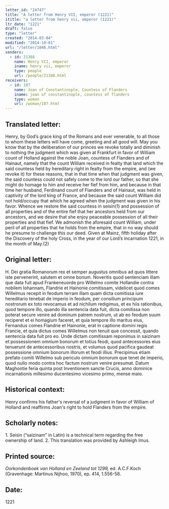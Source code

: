 ```yaml
---
letter_id: "24747"
title: "A letter from Henry VII, emperor (1221)"
ititle: "a letter from henry vii, emperor (1221)"
ltr_date: "1221"
draft: false
type: "letter"
created: "2014-03-04"
modified: "2014-10-01"
url: "/letter/1046.html"
senders:
  - id: 21388
    name: Henry VII, emperor
    iname: henry vii, emperor
    type: people
    url: /people/21388.html
receivers:
  - id: 107
    name: Joan of Constantinople, Countess of Flanders
    iname: joan of constantinople, countess of flanders
    type: woman
    url: /woman/107.html
---
```

<h2> Translated letter:</h2>Henry, by God’s grace king of the Romans and ever venerable, to all those to whom these letters will have come, greeting and all good will.
	May you know that by the deliberation of our princes we revoke totally and diminish to nothing the judgment which was given at Frankfurt in favor of William count of Holland against the noble Joan, countess of Flanders and of Hainaut, namely that the count William received in fealty that land which the said countess held by hereditary right in fealty from the empire, and (we revoke it) for these reasons, that in that time when that judgment was given, the said countess could not safely come to the lord our father, so that she might do homage to him and receive her fief from him, and because in that time her husband, Ferdinand count of Flanders and of Hainaut, was held in captivity of the lord king of France, and because the said count William did not hold/occupy that which he agreed when the judgment was given in his favor.  Whence we restore the said countess in seisin(1) and possession of all properties and of the entire fief that her ancestors held from our ancestors, and we desire that she enjoy peaceable possession of all their properties and that fief.
	We admonish the aforesaid count William, under peril of all properties that he holds from the empire, that in no way should he presume to challenge this our deed.
	Given at Mainz, fifth holiday after the Discovery of the holy Cross, in the year of our Lord’s incarnation 1221, in the month of May.(2)
<h2 class="mt-4"> Original letter:</h2>H. Dei gratia Romanorum rex et semper augustus omnibus ad quos littere iste pervenerint, salutem et omne bonum.
Noveritis quod sentenciam illam que data fuit apud Frankeneuorde pro Willelmo comite Hollandie contra nobilem Iohannam, Flandrie et Hainonie comitissam, videlicet quod comes Willelmus recepit in feodum terram illam quam dicta comitissa iure hereditario tenebat de imperio in feodum, per consilium principum nostrorum ex toto revocamus et ad nichilum redigimus, et ex hiis rationibus, quod tempore illo, quando illa sentencia data fuit,  dicta comitissa non poterat secure venire ad dominum patrem nostrum, ut ab eo feodum suum  reciperet et ei homagium faceret, et quia tempore illo maritus eius, Fernandus comes Flandrie et Hainonie, erat in captione domini regis Francie, et quia dictus comes Willelmus non tenuit que concessit, quando sentencia data fuit pro eo. Unde dictam comitissam reponimus in  saizinam et possessionem omnium bonorum et totius feodi, quod antecessores eius tenuerunt de antecessoribus nostris, et volumus quod pacifica gaudeat possessione omnium bonorum illorum et feodi illius.
Precipimus etiam prefato comiti Willelmo sub periculo omnium bonorum que tenet de imperio, quod nullo modo contra hoc factum nostrum venire presumat.
Datum Maghontie feria quinta post Inventionem sancte Crucis, anno dominice incarnationis millesimo ducentesimo vicesimo primo, mense maio.
<h2 class="mt-4"> Historical context:</h2>Henry confirms his father's reversal of a judgment in favor of William of Holland and reaffirms Joan's right to hold Flanders from the empire.
<h2 class="mt-4"> Scholarly notes:</h2>1. Seisin (“saizinam” in Latin) is a technical term regarding the free ownership of land.
2.  This translation was provided by Ashleigh Imus.
<h2 class="mt-4"> Printed source:</h2><p><em>Oorkondenboek van Holland en Zeeland tot 1299,</em> ed. A.C.F.Koch (Gravenhage: Martinus Nijhoo, 1970), ep. 414, 1.556-58.</p><h2 class="mt-4"> Date:</h2>1221